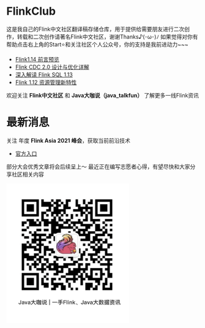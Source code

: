 # FlinkClub
这是我自己的Flink中文社区翻译稿存储仓库，用于提供给需要朋友进行二次创作，转载和二次创作请著名Flink中文社区，谢谢Thanks♪(･ω･)ﾉ
如果觉得对你有帮助点击右上角的Start⭐和关注社区个人公众号️，你的支持是我前进动力~~~

- [Flink1.14 前言预览](https://mp.weixin.qq.com/s/BnpB1JWqRzdQDHlqg9dVmA)
- [Flink CDC 2.0 设计与优化详解](https://mp.weixin.qq.com/s/No7vIFo1c6PlONIKTsPRNA)
- [深入解读 Flink SQL 1.13](https://mp.weixin.qq.com/s/KaWJ99oGn3WJysfc5OcmTA)
- [Flink 1.12 资源管理新特性](https://mp.weixin.qq.com/s/GPx2UpLIu3ESMmb12OSIHQ)


欢迎关注 **Flink中文社区** 和 **Java大咖说（java_talkfun）** 了解更多一线Flink资讯

# 最新消息

关注 年度 **Flink Asia 2021 峰会**，获取当前前沿技术
- [官方入口](https://flink-forward.org.cn/)

部分大会优秀文章将会后续呈上～
最近正在编写志愿者心得，有望尽快和大家分享社区相关内容


<img src="./imgs/java_talkfun.png" alt="flink-china" style="zoom:40%;" />
